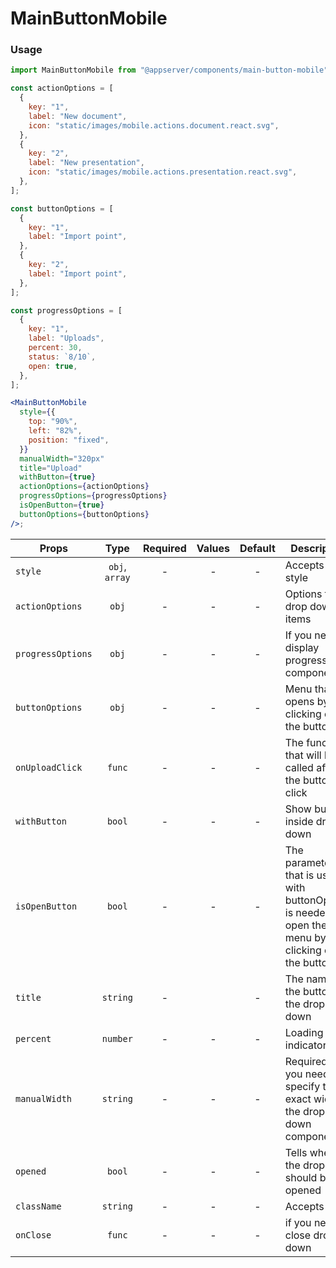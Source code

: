 # MainButtonMobile

### Usage

```js
import MainButtonMobile from "@appserver/components/main-button-mobile";
```

```jsx
const actionOptions = [
  {
    key: "1",
    label: "New document",
    icon: "static/images/mobile.actions.document.react.svg",
  },
  {
    key: "2",
    label: "New presentation",
    icon: "static/images/mobile.actions.presentation.react.svg",
  },
];

const buttonOptions = [
  {
    key: "1",
    label: "Import point",
  },
  {
    key: "2",
    label: "Import point",
  },
];

const progressOptions = [
  {
    key: "1",
    label: "Uploads",
    percent: 30,
    status: `8/10`,
    open: true,
  },
];

<MainButtonMobile
  style={{
    top: "90%",
    left: "82%",
    position: "fixed",
  }}
  manualWidth="320px"
  title="Upload"
  withButton={true}
  actionOptions={actionOptions}
  progressOptions={progressOptions}
  isOpenButton={true}
  buttonOptions={buttonOptions}
/>;
```

| Props             |      Type      | Required | Values | Default | Description                                                                                        |
| ----------------- | :------------: | :------: | :----: | :-----: | -------------------------------------------------------------------------------------------------- |
| `style`           | `obj`, `array` |    -     |   -    |    -    | Accepts css style                                                                                  |
| `actionOptions`   |     `obj`      |    -     |   -    |    -    | Options for drop down items                                                                        |
| `progressOptions` |     `obj`      |    -     |   -    |    -    | If you need display progress bar components                                                        |
| `buttonOptions`   |     `obj`      |    -     |   -    |    -    | Menu that opens by clicking on the button                                                          |
| `onUploadClick`   |     `func`     |    -     |   -    |    -    | The function that will be called after the button click                                            |
| `withButton`      |     `bool`     |    -     |   -    |    -    | Show button inside drop down                                                                       |
| `isOpenButton`    |     `bool`     |    -     |   -    |    -    | The parameter that is used with buttonOptions is needed to open the menu by clicking on the button |
| `title`           |    `string`    |    -     |        |    -    | The name of the button in the drop down                                                            |
| `percent`         |    `number`    |    -     |   -    |    -    | Loading indicator                                                                                  |
| `manualWidth`     |    `string`    |    -     |   -    |    -    | Required if you need to specify the exact width of the drop down component                         |
| `opened`          |     `bool`     |    -     |   -    |    -    | Tells when the dropdown should be opened                                                           |
| `className`       |    `string`    |    -     |   -    |    -    | Accepts class                                                                                      |
| `onClose`         |     `func`     |    -     |   -    |    -    | if you need close drop down                                                                        |
